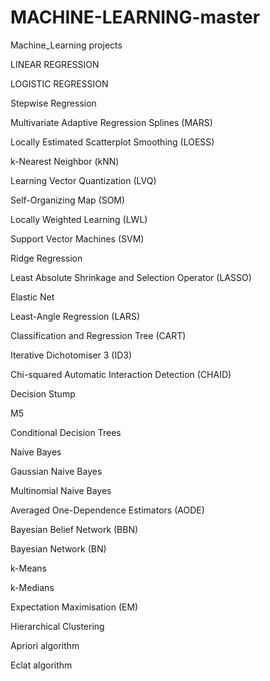 # MACHINE-LEARNING-master
Machine_Learning projects


LINEAR REGRESSION

LOGISTIC REGRESSION

Stepwise Regression

Multivariate Adaptive Regression Splines (MARS)

Locally Estimated Scatterplot Smoothing (LOESS)

k-Nearest Neighbor (kNN)

Learning Vector Quantization (LVQ)

Self-Organizing Map (SOM)

Locally Weighted Learning (LWL)

Support Vector Machines (SVM)

Ridge Regression

Least Absolute Shrinkage and Selection Operator (LASSO)

Elastic Net

Least-Angle Regression (LARS)

Classification and Regression Tree (CART)

Iterative Dichotomiser 3 (ID3)

Chi-squared Automatic Interaction Detection (CHAID)

Decision Stump

M5

Conditional Decision Trees

Naive Bayes

Gaussian Naive Bayes

Multinomial Naive Bayes

Averaged One-Dependence Estimators (AODE)

Bayesian Belief Network (BBN)

Bayesian Network (BN)


k-Means

k-Medians

Expectation Maximisation (EM)

Hierarchical Clustering


Apriori algorithm

Eclat algorithm
